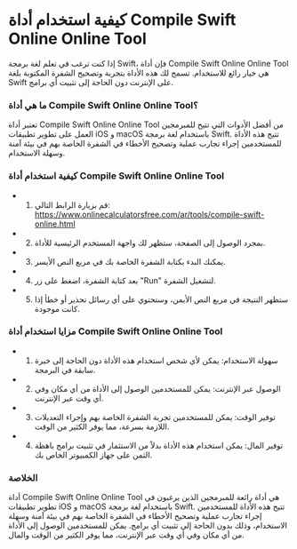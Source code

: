 كيفية استخدام أداة Compile Swift Online Online Tool
===================================================

إذا كنت ترغب في تعلم لغة برمجة Swift، فإن أداة Compile Swift Online Online Tool هي خيار رائع للاستخدام. تسمح لك هذه الأداة بتجربة وتصحيح الشفرة المكتوبة بلغة Swift على الإنترنت دون الحاجة إلى تثبيت أي برامج.

### ما هي أداة Compile Swift Online Online Tool؟

تعتبر أداة Compile Swift Online Online Tool من أفضل الأدوات التي تتيح للمبرمجين العمل على تطوير تطبيقات iOS و macOS باستخدام لغة برمجة Swift. تتيح هذه الأداة للمستخدمين إجراء تجارب عملية وتصحيح الأخطاء في الشفرة الخاصة بهم في بيئة آمنة وسهلة الاستخدام.

### كيفية استخدام أداة Compile Swift Online Online Tool

- 1. قم بزيارة الرابط التالي: <https://www.onlinecalculatorsfree.com/ar/tools/compile-swift-online.html>
- 2. بمجرد الوصول إلى الصفحة، ستظهر لك واجهة المستخدم الرئيسية للأداة.
- 3. يمكنك البدء بكتابة الشفرة الخاصة بك في مربع النص الأيسر.
- 4. بعد كتابة الشفرة، اضغط على زر "Run" لتشغيل الشفرة.
- 5. ستظهر النتيجة في مربع النص الأيمن، وستحتوي على أي رسائل تحذير أو خطأ إذا كانت موجودة.

### مزايا استخدام أداة Compile Swift Online Online Tool

- 1. سهولة الاستخدام: يمكن لأي شخص استخدام هذه الأداة دون الحاجة إلى خبرة سابقة في البرمجة.
- 2. الوصول عبر الإنترنت: يمكن للمستخدمين الوصول إلى الأداة من أي مكان وفي أي وقت عبر الإنترنت.
- 3. توفير الوقت: يمكن للمستخدمين تجربة الشفرة الخاصة بهم وإجراء التعديلات اللازمة بسرعة، مما يوفر الكثير من الوقت.
- 4. توفير المال: يمكن استخدام هذه الأداة بدلاً من الاستثمار في تثبيت برامج باهظة الثمن على جهاز الكمبيوتر الخاص بك.

### الخلاصة

أداة Compile Swift Online Online Tool هي أداة رائعة للمبرمجين الذين يرغبون في تطوير تطبيقات iOS و macOS باستخدام لغة برمجة Swift. تتيح هذه الأداة للمستخدمين إجراء تجارب عملية وتصحيح الأخطاء في الشفرة الخاصة بهم في بيئة آمنة وسهلة الاستخدام، وذلك بدون الحاجة إلى تثبيت أي برامج. يمكن للمستخدمين الوصول إلى الأداة من أي مكان وفي أي وقت عبر الإنترنت، مما يوفر الكثير من الوقت والمال.
